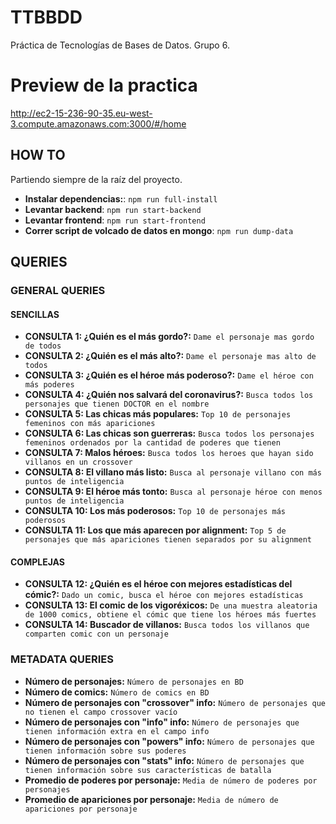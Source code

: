 # TTBBDD
Práctica de Tecnologías de Bases de Datos. Grupo 6.


# Preview de la practica
http://ec2-15-236-90-35.eu-west-3.compute.amazonaws.com:3000/#/home

## HOW TO

Partiendo siempre de la raíz del proyecto.

* **Instalar dependencias:**: `npm run full-install`
* **Levantar backend**: `npm run start-backend`
* **Levantar frontend**: `npm run start-frontend`
* **Correr script de volcado de datos en mongo**: `npm run dump-data`

## QUERIES

### GENERAL QUERIES
#### SENCILLAS
* **CONSULTA 1: ¿Quién es el más gordo?:** ``Dame el personaje mas gordo de todos``
* **CONSULTA 2: ¿Quién es el más alto?:** ``Dame el personaje mas alto de todos``
* **CONSULTA 3: ¿Quién es el héroe más poderoso?:** ``Dame el héroe con más poderes``
* **CONSULTA 4: ¿Quién nos salvará del coronavirus?:** ``Busca todos los personajes que tienen DOCTOR en el nombre``
* **CONSULTA 5: Las chicas más populares:** ``Top 10 de personajes femeninos con más apariciones``
* **CONSULTA 6: Las chicas son guerreras:** ``Busca todos los personajes femeninos ordenados por la cantidad de poderes que tienen``
* **CONSULTA 7: Malos héroes:** ``Busca todos los heroes que hayan sido villanos en un crossover``
* **CONSULTA 8: El villano más listo:** ``Busca al personaje villano con más puntos de inteligencia``
* **CONSULTA 9: El héroe más tonto:** ``Busca al personaje héroe con menos puntos de inteligencia``
* **CONSULTA 10: Los más poderosos:** ``Top 10 de personajes más poderosos``
* **CONSULTA 11: Los que más aparecen por alignment:** ``Top 5 de personajes que más apariciones tienen separados por su alignment``

#### COMPLEJAS
* **CONSULTA 12: ¿Quién es el héroe con mejores estadísticas del cómic?:** ``Dado un comic, busca el héroe con mejores estadísticas``
* **CONSULTA 13: El comic de los vigoréxicos:** ``De una muestra aleatoria de 1000 comics, obtiene el cómic que tiene los héroes más fuertes`` 
* **CONSULTA 14: Buscador de villanos:** ``Busca todos los villanos que comparten comic con un personaje``


### METADATA QUERIES
* **Número de personajes:** ``Número de personajes en BD ``
* **Número de comics:** ``Número de comics en BD``
* **Número de personajes con "crossover" info:** ``Número de personajes que no tienen el campo crossover vacío``
* **Número de personajes con "info" info:** ``Número de personajes que tienen información extra en el campo info``
* **Número de personajes con "powers" info:** ``Número de personajes que tienen información sobre sus poderes``
* **Número de personajes con "stats" info:** ``Número de personajes que tienen información sobre sus características de batalla``
* **Promedio de poderes por personaje:** ``Media de número de poderes por personajes``
* **Promedio de apariciones por personaje:** ``Media de número de apariciones por personaje``

